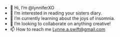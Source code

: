 - 👋 Hi, I’m @lynniferXO
- 👀 I’m interested in reading your sisters diary. 
- 🌱 I’m currently learning about the joys of insomnia.
- 💞️ I’m looking to collaborate on anything creative!
- 📫 How to reach me Lynne.a.swift@gmail.com

<!---
lynniferXO/lynniferXO is a ✨ special ✨ repository because its `README.md` (this file) appears on your GitHub profile.
You can click the Preview link to take a look at your changes.
--->
